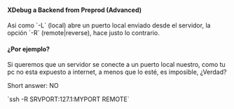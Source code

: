 #### XDebug a Backend from Preprod (Advanced)
<p>Asi como `-L` (local) abre un puerto local enviado desde el servidor, la opción `-R` (remote|reverse), hace justo lo contrario. </p>

#### ¿Por ejemplo?

<p>Si queremos que un servidor se conecte a un puerto local nuestro, como tu pc no esta expuesto a internet, a menos que lo esté, es imposible, ¿Verdad?</p>

<div>
<p>Short answer: NO</p>
<p>`ssh -R SRVPORT:127.1:MYPORT REMOTE`</p>
</div> <!-- .element: class="fragment fade-right" -->
